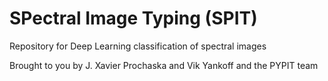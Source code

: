# SPectral Image Typing (SPIT)

Repository for Deep Learning classification of spectral images

Brought to you by J. Xavier Prochaska and Vik Yankoff and the PYPIT team
